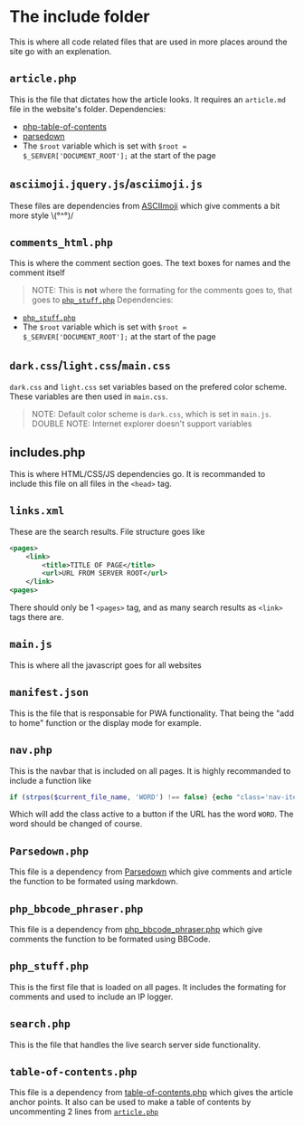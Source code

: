 # The include folder
This is where all code related files that are used in more places around the site go with an explenation.

## `article.php`
This is the file that dictates how the article looks. It requires an `article.md` file in the website's folder. 
Dependencies: 
* [php-table-of-contents](https://github.com/jenstornell/php-table-of-contents)
* [parsedown](https://github.com/erusev/parsedown)
* The `$root` variable which is set with `$root = $_SERVER['DOCUMENT_ROOT'];` at the start of the page

## `asciimoji.jquery.js`/`asciimoji.js`
These files are dependencies from [ASCIImoji](https://github.com/hpcodecraft/ASCIImoji) which give comments a bit more style \\(°^°)/

## `comments_html.php`
This is where the comment section goes. The text boxes for names and the comment itself
> NOTE: This is **not** where the formating for the comments goes to, that goes to [`php_stuff.php`](#php_stuff.php)
Dependencies: 
* [`php_stuff.php`](#php_stuff.php)
* The `$root` variable which is set with `$root = $_SERVER['DOCUMENT_ROOT'];` at the start of the page

## `dark.css`/`light.css`/`main.css`
`dark.css` and `light.css` set variables based on the prefered color scheme. These variables are then used in `main.css`. 
> NOTE: Default color scheme is `dark.css`, which is set in `main.js`. 
> DOUBLE NOTE: Internet explorer doesn't support variables

## includes.php
This is where HTML/CSS/JS dependencies go. It is recommanded to include this file on all files in the `<head>` tag.

## `links.xml`
These are the search results. File structure goes like
```xml
<pages>
	<link>
		<title>TITLE OF PAGE</title>
		<url>URL FROM SERVER ROOT</url>
	</link>
<pages>
```
There should only be 1 `<pages>` tag, and as many search results as `<link>` tags there are. 

## `main.js`
This is where all the javascript goes for all websites

## `manifest.json`
This is the file that is responsable for PWA functionality. That being the "add to home" function or the display mode for example.

## `nav.php`
This is the navbar that is included on all pages. It is highly recommanded to include a function like 
```php
if (strpos($current_file_name, 'WORD') !== false) {echo "class='nav-item active'";} else {echo "class='nav-item'";}
```
Which will add the class active to a button if the URL has the word `WORD`. The word should be changed of course.

## `Parsedown.php`
This file is a dependency from [Parsedown](https://github.com/erusev/parsedown) which give comments and article the function to be formated using markdown.

## `php_bbcode_phraser.php`
This file is a dependency from [php_bbcode_phraser.php](https://gist.github.com/afsalrahim/bc8caf497a4b54c5d75d) which give comments the function to be formated using BBCode.

## `php_stuff.php`
This is the first file that is loaded on all pages. It includes the formating for comments and used to include an IP logger.

## `search.php`
This is the file that handles the live search server side functionality. 

## `table-of-contents.php`
This file is a dependency from [table-of-contents.php](https://github.com/jenstornell/php-table-of-contents) which gives the article anchor points. It also can be used to make a table of contents by uncommenting 2 lines from [`article.php`](#article.php)
